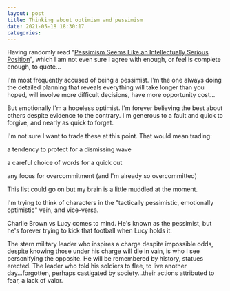 ```yaml
---
layout: post
title: Thinking about optimism and pessimism
date: 2021-05-18 18:30:17
categories:
---
```


Having randomly read "[Pessimism Seems Like an Intellectually Serious Position](https://nav.al/pessimism)", which I am not even sure I agree with enough, or feel is complete enough, to quote...

I'm most frequently accused of being a pessimist. I'm the one always doing the detailed planning that reveals everything will take longer than you hoped, will involve more difficult decisions, have more opportunity cost...

But emotionally I'm a hopeless optimist. I'm forever believing the best about others despite evidence to the contrary. I'm generous to a fault and quick to forgive, and nearly as quick to forget.

I'm not sure I want to trade these at this point. That would mean trading:

a tendency to protect for a dismissing wave

a careful choice of words for a quick cut

any focus for overcommitment (and I'm already so overcommitted)&nbsp;

This list could go on but my brain is a little muddled at the moment.

I'm trying to think of characters in the "tactically pessimistic, emotionally optimistic" vein, and vice-versa.&nbsp;

Charlie Brown vs Lucy comes to mind. He's known as the pessimist, but he's forever trying to kick that football when Lucy holds it.

The stern military leader who inspires a charge despite impossible odds, despite knowing those under his charge will die in vain, is who I see personifying the opposite. He will be remembered by history, statues erected. The leader who told his soldiers to flee, to live another day...forgotten, perhaps castigated by society...their actions attributed to fear, a lack of valor.
